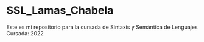 # SSL_Lamas_Chabela
Este es mi repositorio para la cursada de Sintaxis y Semántica de Lenguajes
Cursada: 2022
